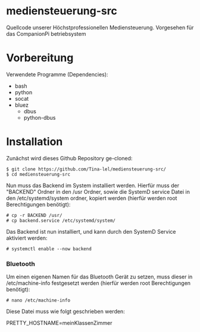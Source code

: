 # mediensteuerung-src
Quellcode unserer Höchstprofessionellen Mediensteuerung. Vorgesehen für das CompanionPi betriebsystem

# Vorbereitung

Verwendete Programme (Dependencies):
- bash
- python
- socat
- bluez
    - dbus
    - python-dbus

# Installation

Zunächst wird dieses Github Repository ge-cloned:

```
$ git clone https://github.com/Tina-lel/mediensteuerung-src/
$ cd mediensteuerung-src
```

Nun muss das Backend im System installiert werden. Hierfür muss der "BACKEND" Ordner in den /usr Ordner, sowie die SystemD service Datei in den /etc/systemd/system ordner, kopiert werden (hierfür werden root Berechtigungen benötigt):

```
# cp -r BACKEND /usr/
# cp backend.service /etc/systemd/system/
```

Das Backend ist nun installiert, und kann durch den SystemD Service aktiviert werden:

```
# systemctl enable --now backend
```

### Bluetooth

Um einen eigenen Namen für das Bluetooth Gerät zu setzen, muss dieser in /etc/machine-info festgesetzt werden (hierfür werden root Berechtigungen benötigt):

```
# nano /etc/machine-info
```

Diese Datei muss wie folgt geschrieben werden:

PRETTY_HOSTNAME=meinKlassenZimmer
